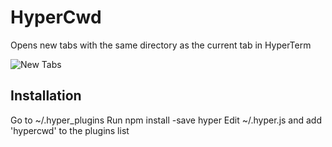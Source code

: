 # HyperCwd

Opens new tabs with the same directory as the current tab in HyperTerm

![New Tabs](https://raw.githubusercontent.com/hharnisc/hypercwd/master/newTabs.gif)

## Installation

Go to ~/.hyper_plugins
Run npm install -save hyper
Edit ~/.hyper.js and add 'hypercwd' to the plugins list
